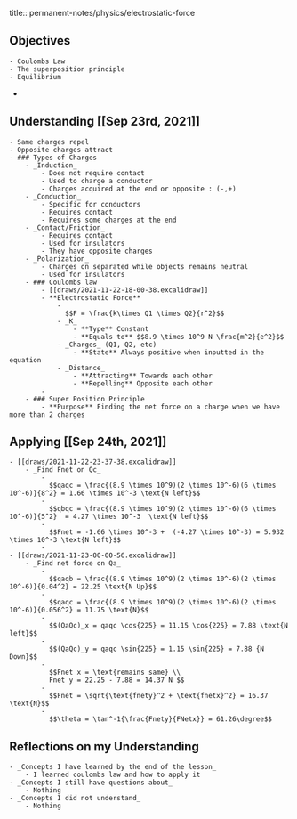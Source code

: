title:: permanent-notes/physics/electrostatic-force

## Objectives
	- Coulombs Law
	- The superposition principle
	- Equilibrium
-
## Understanding [[Sep 23rd, 2021]]
	- Same charges repel
	- Opposite charges attract
	- ### Types of Charges
		- _Induction_
			- Does not require contact
			- Used to charge a conductor
			- Charges acquired at the end or opposite : (-,+)
		- _Conduction_
			- Specific for conductors
			- Requires contact
			- Requires some charges at the end
		- _Contact/Friction_
			- Requires contact
			- Used for insulators
			- They have opposite charges
		- _Polarization_
			- Charges on separated while objects remains neutral
			- Used for insulators
		- ### Coulombs law
			- [[draws/2021-11-22-18-00-38.excalidraw]]
			- **Electrostatic Force**
				-
				  $$F = \frac{k\times Q1 \times Q2}{r^2}$$
				- _K_
					- **Type** Constant
					- **Equals to** $$8.9 \times 10^9 N \frac{m^2}{e^2}$$
				- _Charges_ (Q1, Q2, etc)
					- **State** Always positive when inputted in the equation
				- _Distance_
					- **Attracting** Towards each other
					- **Repelling** Opposite each other
			-
		- ### Super Position Principle
			- **Purpose** Finding the net force on a charge when we have more than 2 charges
## Applying [[Sep 24th, 2021]]
	- [[draws/2021-11-22-23-37-38.excalidraw]]
		- _Find Fnet on Qc_
			-
			  $$qaqc = \frac{(8.9 \times 10^9)(2 \times 10^-6)(6 \times 10^-6)}{8^2} = 1.66 \times 10^-3 \text{N left}$$
			-
			  $$qbqc = \frac{(8.9 \times 10^9)(2 \times 10^-6)(6 \times 10^-6)}{5^2}  = 4.27 \times 10^-3  \text{N left}$$
			-
			  $$Fnet = -1.66 \times 10^-3 +  (-4.27 \times 10^-3) = 5.932 \times 10^-3 \text{N left}$$
			-
	- [[draws/2021-11-23-00-00-56.excalidraw]]
		- _Find net force on Qa_
			-
			  $$qaqb = \frac{(8.9 \times 10^9)(2 \times 10^-6)(2 \times 10^-6)}{0.04^2} = 22.25 \text{N Up}$$
			-
			  $$qaqc = \frac{(8.9 \times 10^9)(2 \times 10^-6)(2 \times 10^-6)}{0.056^2} = 11.75 \text{N}$$
			-
			  $$(QaQc)_x = qaqc \cos{225} = 11.15 \cos{225} = 7.88 \text{N left}$$
			-
			  $$(QaQc)_y = qaqc \sin{225} = 1.15 \sin{225} = 7.88 {N Down}$$
			-
			  $$Fnet x = \text{remains same} \\
			  Fnet y = 22.25 - 7.88 = 14.37 N $$
			-
			  $$Fnet = \sqrt{\text{fnety}^2 + \text{fnetx}^2} = 16.37 \text{N}$$
			-
			  $$\theta = \tan^-1{\frac{Fnety}{FNetx}} = 61.26\degree$$
## Reflections on my Understanding
	- _Concepts I have learned by the end of the lesson_
		- I learned coulombs law and how to apply it
	- _Concepts I still have questions about_
		- Nothing
	- _Concepts I did not understand_
		- Nothing